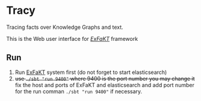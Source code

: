 # Tracy 
Tracing facts over Knowledge Graphs and text.

This is the Web user interface for [*ExFaKT*](https://github.molgen.mpg.de/gadelrab/RuleBasedFactChecking) framework

## Run 

1. Run [ExFaKT](https://github.molgen.mpg.de/gadelrab/RuleBasedFactChecking) system first (do not forget to start elasticsearch)
2. ~~use `./sbt "run 9400"` where 9400 is the port number you may change it~~ fix the host and ports of ExFaKT and elasticsearch and add port number for the run comman `./sbt "run 9400"` if necessary.
